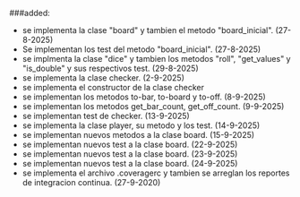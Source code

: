 ###added:
- se implementa la clase "board" y tambien el metodo "board_inicial". (27-8-2025)
- Se implementan los test del metodo "board_inicial". (27-8-2025)
- se implmenta la clase "dice" y tambien los metodos "roll", "get_values" y "is_double" y sus respectivos test. (29-8-2025)
- se implementa la clase checker. (2-9-2025)
- se implementa el constructor de la clase checker
- se implementan los metodos to-bar, to-board y to-off. (8-9-2025)
- se implementan los metodos get_bar_count, get_off_count. (9-9-2025)
- se implementan test de checker. (13-9-2025)
- se implementa la clase player, su metodo y los test. (14-9-2025)
- se implementan nuevos metodos a la clase board. (15-9-2025)
- se implementan nuevos test a la clase board. (22-9-2025)
- se implementan nuevos test a la clase board. (23-9-2025)
- se implementan nuevos test a la clase board. (24-9-2025)
- se implementa el archivo .coveragerc y tambien se arreglan los reportes de integracion continua. (27-9-2020)
